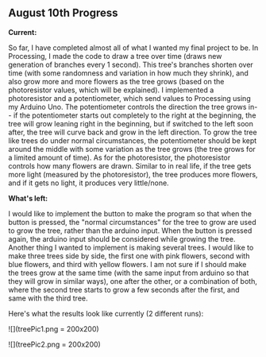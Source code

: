 ## August 10th Progress

**Current:**

So far, I have completed almost all of what I wanted my final project to be. In Processing, I made the code to draw a tree over time (draws new generation of branches every 1 second). This tree's branches shorten over time (with some randomness and variation in how much they shrink), and also grow more and more flowers as the tree grows (based on the photoresistor values, which will be explained). I implemented a photoresistor and a potentiometer, which send values to Processing using my Arduino Uno. The potentiometer controls the direction the tree grows in-- if the potentiometer starts out completely to the right at the beginning, the tree will grow leaning right in the beginning, but if switched to the left soon after, the tree will curve back and grow in the left direction. To grow the tree like trees do under normal circumstances, the potentiometer should be kept around the middle with some variation as the tree grows (the tree grows for a limited amount of time). As for the photoresistor, the photoresistor controls how many flowers are drawn. Similar to in real life, if the tree gets more light (measured by the photoresistor), the tree produces more flowers, and if it gets no light, it produces very little/none. 

**What's left:**

I would like to implement the button to make the program so that when the button is pressed, the "normal circumstances" for the tree to grow are used to grow the tree, rather than the arduino input. When the button is pressed again, the arduino input should be considered while growing the tree. Another thing I wanted to implement is making several trees. I would like to make three trees side by side, the first one with pink flowers, second with blue flowers, and third with yellow flowers. I am not sure if I should make the trees grow at the same time (with the same input from arduino so that they will grow in similar ways), one after the other, or a combination of both, where the second tree starts to grow a few seconds after the first, and same with the third tree.

Here's what the results look like currently (2 different runs):

![](treePic1.png = 200x200)

![](treePic2.png = 200x200)
